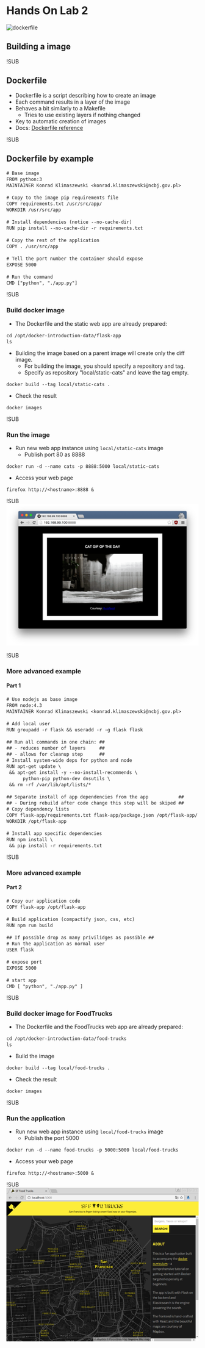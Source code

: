 # Hands On Lab 2
![dockerfile](images/dockerfile.png)
## Building a image

!SUB
## Dockerfile

* Dockerfile is a script describing how to create an image
* Each command results in a layer of the image
* Behaves a bit similarly to a Makefile
  * Tries to use existing layers if nothing changed
* Key to automatic creation of images
* Docs: [Dockerfile reference](https://docs.docker.com/engine/reference/builder/)

!SUB
## Dockerfile by example
```
# Base image
FROM python:3
MAINTAINER Konrad Klimaszewski <konrad.klimaszewski@ncbj.gov.pl>

# Copy to the image pip requirements file
COPY requirements.txt /usr/src/app/
WORKDIR /usr/src/app

# Install dependencies (notice --no-cache-dir)
RUN pip install --no-cache-dir -r requirements.txt

# Copy the rest of the application
COPY . /usr/src/app

# Tell the port number the container should expose
EXPOSE 5000

# Run the command
CMD ["python", "./app.py"]
```

!SUB
### Build docker image
* The Dockerfile and the static web app are already prepared:

```
cd /opt/docker-introduction-data/flask-app
ls
```
* Building the image based on a parent image will create only the diff image.
  * For building the image, you should specify a repository and tag.
  * Specify as repository "local/static-cats" and leave the tag empty.

```
docker build --tag local/static-cats .
```
* Check the result

```
docker images
```

!SUB
### Run the image
* Run new web app instance using `local/static-cats` image
  * Publish port 80 as 8888

```
docker run -d --name cats -p 8888:5000 local/static-cats
```
* Access your web page

```
firefox http://<hostname>:8888 &
```

!SUB
![static](images/catgif.png)


!SUB
### More advanced example

#### Part 1

```
# Use nodejs as base image
FROM node:4.3
MAINTAINER Konrad Klimaszewski <konrad.klimaszewski@ncbj.gov.pl>

# Add local user
RUN groupadd -r flask && useradd -r -g flask flask

## Run all commands in one chain: ##
## - reduces number of layers     ##
## - allows for cleanup step      ##
# Install system-wide deps for python and node
RUN apt-get update \
 && apt-get install -y --no-install-recommends \
      python-pip python-dev dnsutils \
 && rm -rf /var/lib/apt/lists/*

## Separate install of app dependencies from the app           ##
## - During rebuild after code change this step will be skiped ##
# Copy dependency lists
COPY flask-app/requirements.txt flask-app/package.json /opt/flask-app/
WORKDIR /opt/flask-app

# Install app specific dependencies
RUN npm install \
 && pip install -r requirements.txt
```

!SUB
### More advanced example

#### Part 2

```
# Copy our application code
COPY flask-app /opt/flask-app

# Build application (compactify json, css, etc)
RUN npm run build

## If possible drop as many privilidges as possible ##
# Run the application as normal user
USER flask

# expose port
EXPOSE 5000

# start app
CMD [ "python", "./app.py" ]
```

!SUB
### Build docker image for FoodTrucks
* The Dockerfile and the FoodTrucks web app are already prepared:

```
cd /opt/docker-introduction-data/food-trucks
ls
```
* Build the image

```
docker build --tag local/food-trucks .
```
* Check the result

```
docker images
```

!SUB
### Run the application
* Run new web app instance using `local/food-trucks` image
  * Publish the port 5000

```
docker run -d --name food-trucks -p 5000:5000 local/food-trucks
```
* Access your web page

```
firefox http://<hostname>:5000 &
```

!SUB
![static](images/food-trucks-empty.png)
